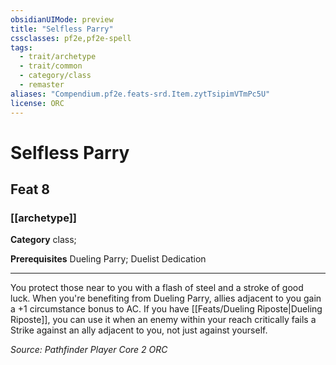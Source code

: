 ```yaml
---
obsidianUIMode: preview
title: "Selfless Parry"
cssclasses: pf2e,pf2e-spell
tags:
  - trait/archetype
  - trait/common
  - category/class
  - remaster
aliases: "Compendium.pf2e.feats-srd.Item.zytTsipimVTmPc5U"
license: ORC
---
```

# Selfless Parry
## Feat 8
### [[archetype]]

**Category** class; 



**Prerequisites** Dueling Parry; Duelist Dedication
* * *
You protect those near to you with a flash of steel and a stroke of good luck. When you're benefiting from Dueling Parry, allies adjacent to you gain a +1 circumstance bonus to AC. If you have [[Feats/Dueling Riposte|Dueling Riposte]], you can use it when an enemy within your reach critically fails a Strike against an ally adjacent to you, not just against yourself.

*Source: Pathfinder Player Core 2*
*ORC*